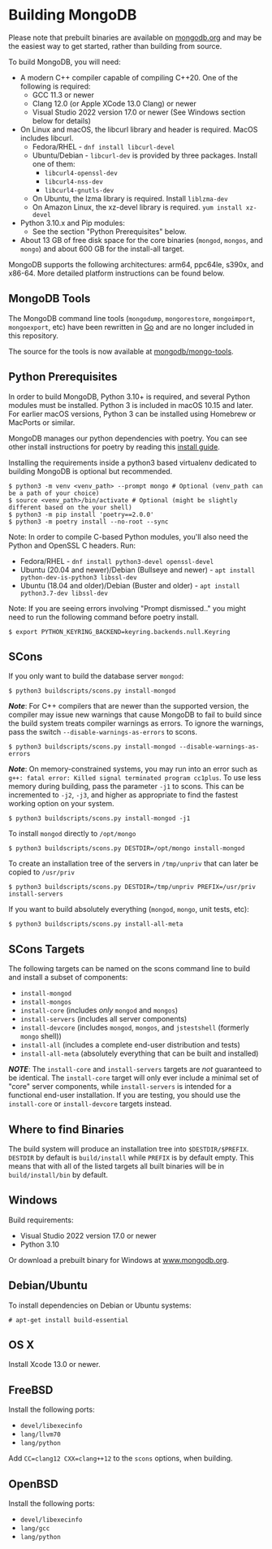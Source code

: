 # Building MongoDB

Please note that prebuilt binaries are available on
[mongodb.org](http://www.mongodb.org/downloads) and may be the easiest
way to get started, rather than building from source.

To build MongoDB, you will need:

-   A modern C++ compiler capable of compiling C++20. One of the following is required:
    -   GCC 11.3 or newer
    -   Clang 12.0 (or Apple XCode 13.0 Clang) or newer
    -   Visual Studio 2022 version 17.0 or newer (See Windows section below for details)
-   On Linux and macOS, the libcurl library and header is required. MacOS includes libcurl.
    -   Fedora/RHEL - `dnf install libcurl-devel`
    -   Ubuntu/Debian - `libcurl-dev` is provided by three packages. Install one of them:
        -   `libcurl4-openssl-dev`
        -   `libcurl4-nss-dev`
        -   `libcurl4-gnutls-dev`
    -   On Ubuntu, the lzma library is required. Install `liblzma-dev`
    -   On Amazon Linux, the xz-devel library is required. `yum install xz-devel`
-   Python 3.10.x and Pip modules:
    -   See the section "Python Prerequisites" below.
-   About 13 GB of free disk space for the core binaries (`mongod`,
    `mongos`, and `mongo`) and about 600 GB for the install-all target.

MongoDB supports the following architectures: arm64, ppc64le, s390x,
and x86-64. More detailed platform instructions can be found below.

## MongoDB Tools

The MongoDB command line tools (`mongodump`, `mongorestore`,
`mongoimport`, `mongoexport`, etc) have been rewritten in
[Go](http://golang.org/) and are no longer included in this
repository.

The source for the tools is now available at
[mongodb/mongo-tools](https://github.com/mongodb/mongo-tools).

## Python Prerequisites

In order to build MongoDB, Python 3.10+ is required, and several Python
modules must be installed. Python 3 is included in macOS 10.15 and later.
For earlier macOS versions, Python 3 can be installed using Homebrew or
MacPorts or similar.

MongoDB manages our python dependencies with poetry.
You can see other install instructions for poetry by reading this [install guide](https://python-poetry.org/).

Installing the requirements inside a python3 based virtualenv
dedicated to building MongoDB is optional but recommended.

    $ python3 -m venv <venv_path> --prompt mongo # Optional (venv_path can be a path of your choice)
    $ source <venv_path>/bin/activate # Optional (might be slightly different based on the your shell)
    $ python3 -m pip install 'poetry==2.0.0'
    $ python3 -m poetry install --no-root --sync

Note: In order to compile C-based Python modules, you'll also need the
Python and OpenSSL C headers. Run:

-   Fedora/RHEL - `dnf install python3-devel openssl-devel`
-   Ubuntu (20.04 and newer)/Debian (Bullseye and newer) - `apt install python-dev-is-python3 libssl-dev`
-   Ubuntu (18.04 and older)/Debian (Buster and older) - `apt install python3.7-dev libssl-dev`

Note: If you are seeing errors involving "Prompt dismissed.." you might need to run the following command before poetry install.

    $ export PYTHON_KEYRING_BACKEND=keyring.backends.null.Keyring

## SCons

If you only want to build the database server `mongod`:

    $ python3 buildscripts/scons.py install-mongod

**_Note_**: For C++ compilers that are newer than the supported
version, the compiler may issue new warnings that cause MongoDB to
fail to build since the build system treats compiler warnings as
errors. To ignore the warnings, pass the switch
`--disable-warnings-as-errors` to scons.

    $ python3 buildscripts/scons.py install-mongod --disable-warnings-as-errors

**_Note_**: On memory-constrained systems, you may run into an error such as `g++: fatal error: Killed signal terminated program cc1plus`. To use less memory during building, pass the parameter `-j1` to scons. This can be incremented to `-j2`, `-j3`, and higher as appropriate to find the fastest working option on your system.

    $ python3 buildscripts/scons.py install-mongod -j1

To install `mongod` directly to `/opt/mongo`

    $ python3 buildscripts/scons.py DESTDIR=/opt/mongo install-mongod

To create an installation tree of the servers in `/tmp/unpriv` that
can later be copied to `/usr/priv`

    $ python3 buildscripts/scons.py DESTDIR=/tmp/unpriv PREFIX=/usr/priv install-servers

If you want to build absolutely everything (`mongod`, `mongo`, unit
tests, etc):

    $ python3 buildscripts/scons.py install-all-meta

## SCons Targets

The following targets can be named on the scons command line to build and
install a subset of components:

-   `install-mongod`
-   `install-mongos`
-   `install-core` (includes _only_ `mongod` and `mongos`)
-   `install-servers` (includes all server components)
-   `install-devcore` (includes `mongod`, `mongos`, and `jstestshell` (formerly `mongo` shell))
-   `install-all` (includes a complete end-user distribution and tests)
-   `install-all-meta` (absolutely everything that can be built and installed)

**_NOTE_**: The `install-core` and `install-servers` targets are _not_
guaranteed to be identical. The `install-core` target will only ever include a
minimal set of "core" server components, while `install-servers` is intended
for a functional end-user installation. If you are testing, you should use the
`install-core` or `install-devcore` targets instead.

## Where to find Binaries

The build system will produce an installation tree into
`$DESTDIR/$PREFIX`. `DESTDIR` by default is `build/install` while
`PREFIX` is by default empty. This means that with all of the listed
targets all built binaries will be in `build/install/bin` by default.

## Windows

Build requirements:

-   Visual Studio 2022 version 17.0 or newer
-   Python 3.10

Or download a prebuilt binary for Windows at www.mongodb.org.

## Debian/Ubuntu

To install dependencies on Debian or Ubuntu systems:

    # apt-get install build-essential

## OS X

Install Xcode 13.0 or newer.

## FreeBSD

Install the following ports:

-   `devel/libexecinfo`
-   `lang/llvm70`
-   `lang/python`

Add `CC=clang12 CXX=clang++12` to the `scons` options, when building.

## OpenBSD

Install the following ports:

-   `devel/libexecinfo`
-   `lang/gcc`
-   `lang/python`
